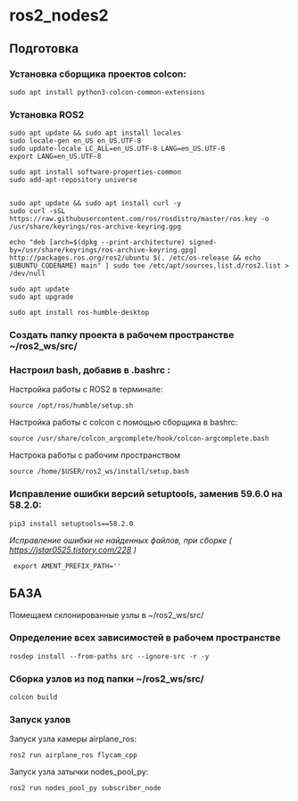 # ros2_nodes2

## Подготовка
### Установка сборщика проектов colcon:

    sudo apt install python3-colcon-common-extensions 
    
### Установка ROS2

	sudo apt update && sudo apt install locales
	sudo locale-gen en_US en_US.UTF-8
	sudo update-locale LC_ALL=en_US.UTF-8 LANG=en_US.UTF-8
	export LANG=en_US.UTF-8
	
	sudo apt install software-properties-common
	sudo add-apt-repository universe
	
	
	sudo apt update && sudo apt install curl -y
	sudo curl -sSL https://raw.githubusercontent.com/ros/rosdistro/master/ros.key -o /usr/share/keyrings/ros-archive-keyring.gpg
	
	echo "deb [arch=$(dpkg --print-architecture) signed-by=/usr/share/keyrings/ros-archive-keyring.gpg] http://packages.ros.org/ros2/ubuntu $(. /etc/os-release && echo $UBUNTU_CODENAME) main" | sudo tee /etc/apt/sources.list.d/ros2.list > /dev/null
	
	sudo apt update
	sudo apt upgrade
	
	sudo apt install ros-humble-desktop

### Создать папку проекта в рабочем пространстве ~/ros2_ws/src/

### Настроил bash, добавив в .bashrc :

Настройка работы с ROS2 в терминале:

    source /opt/ros/humble/setup.sh

Настройка работы с colcon с помощью сборщика в bashrc:

    source /usr/share/colcon_argcomplete/hook/colcon-argcomplete.bash
 
Настрока работы с рабочим пространством

    source /home/$USER/ros2_ws/install/setup.bash


### Исправление ошибки версий setuptools, заменив 59.6.0 на 58.2.0:
    pip3 install setuptools==58.2.0


*Исправление ошибки не найденных файлов, при сборке ( https://jstar0525.tistory.com/228 )*

     export AMENT_PREFIX_PATH=''

## БАЗА

Помещаем склонированные узлы в ~/ros2_ws/src/ 

### Определение всех зависимостей в рабочем пространстве

 	rosdep install --from-paths src --ignore-src -r -y

### Сборка узлов из под папки ~/ros2_ws/src/

	colcon build	

### Запуск узлов

Запуск узла камеры airplane_ros:

	ros2 run airplane_ros flycam_cpp 

Запуск узла затычки nodes_pool_py:

	ros2 run nodes_pool_py subscriber_node
